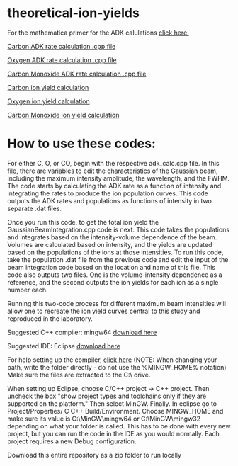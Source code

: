 # theoretical-ion-yields

For the mathematica primer for the ADK calulations [click here.](https://github.com/laser-science/theoretical-ion-yields/blob/main/Primer%20for%20ADK%20code.nb)

[Carbon ADK rate calculation .cpp file](https://github.com/laser-science/theoretical-ion-yields/blob/main/adk_calcC.cpp)

[Oxygen ADK rate calculation .cpp file](https://github.com/laser-science/theoretical-ion-yields/blob/main/adk_calcO.cpp)

[Carbon Monoxide ADK rate calculation .cpp file](https://github.com/laser-science/theoretical-ion-yields/blob/main/adk_calcCO.cpp)

[Carbon ion yield calculation](https://github.com/laser-science/theoretical-ion-yields/blob/main/GaussianBeamIntegrationC.cpp)

[Oxygen ion yield calculation](https://github.com/laser-science/theoretical-ion-yields/blob/main/GaussianBeamIntegrationO.cpp)

[Carbon Monoxide ion yield calculation](https://github.com/laser-science/theoretical-ion-yields/blob/main/GaussianBeamIntegrationCO.cpp)


# How to use these codes:

For either C, O, or CO, begin with the respective adk_calc.cpp file. In this file, there are variables to edit the characteristics of the Gaussian beam, including the maximum 
intensity amplitude, the wavelength, and the FWHM. The code starts by calculating the ADK rate as a function of intensity and integrating the rates to produce the ion population curves. This code outputs the ADK rates and populations as functions of intensity in two separate .dat files.

Once you run this code, to get the total ion yield the GaussianBeamIntegration.cpp code is next. This code takes the populations and integrates based on the intensity-volume dependence of the beam. Volumes are calculated based on intensity, and the yields are updated based on the populations of the ions at those intensities. To run this code,
take the population .dat file from the previous code and edit the input of the beam integration code based on the location and name of this file. This code also outputs two files.
One is the volume-intensity dependence as a reference, and the second outputs the ion yields for each ion as a single number each. 

Running this two-code process for different maximum beam intensities will allow one to recreate the ion yield curves central to this study and reproduced in the laboratory. 

Suggested C++ compiler: mingw64 [download here](https://sourceforge.net/projects/mingw-w64/files/Toolchains%20targetting%20Win32/Personal%20Builds/mingw-builds/installer/mingw-w64-install.exe/download)

Suggested IDE: Eclipse [download here](https://www.eclipse.org/downloads/)

For help setting up the compiler, [click here](https://stackoverflow.com/questions/3978898/how-to-compile-and-run-c-with-mingw-using-eclipse-and-cdt) (NOTE: When changing your path, write the folder directly - do not use the %MINGW_HOME% notation) Make sure the files are extracted to the C:\ drive.

When setting up Eclipse, choose C/C++ project -> C++ project. Then uncheck the box "show project types and toolchains only if they are supported on the platform." Then select MinGW. Finally. In eclipse go to Project/Properties/ C C++ Build/Environment. Choose MINGW_HOME and make sure its value is C:\MinGW\mingw64 or C:\MinGW\mingw32 depending on what your folder is called. This has to be done with every new project, but you can run the code in the IDE as you would normally. Each project requires a new Debug configuration.

Download this entire repository as a zip folder to run locally
